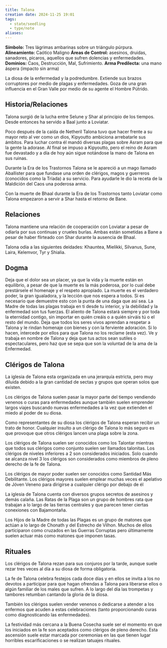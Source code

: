 ```yaml
---
title: Talona
creation date: 2024-11-25 19:01
tags:
  - state/seedling
  - type/note
aliases:
---
```

**Símbolo:** Tres lágrimas ambarinas sobre un triángulo púrpura.
**Alineamiento:** Caótico Maligno
**Áreas de Control:** asesinos, druidas, sanadores, picaros, aquellos que sufren dolencias y enfermedades.
**Dominios:** Caos, Destrucción, Mal, Sufrimiento.
**Arma Predilecta:** una mano áspera (impacto sin arma)

La diosa de la enfermedad y la podredumbre. Extiende sus brazos corruptores por medio de plagas y enfermedades. Goza de una gran influencia en el Gran Valle por medio de su agente el Hombre Pútrido.

## Historia/Relaciones

Talona surgió de la lucha entre Selune y Shar al principio de los tiempos. Desde entonces ha servido a Baal junto a Loviatar.

Poco después de la caída de Netheril Talona tuvo que hacer frente a su mayor reto al ver como un dios, Kipyoutto ambiciona arrebatarle sus ámbitos. Para luchar contra él mandó diversas plagas sobre Asram para que la gente la adorase. Al final se impuso a Kipyoutto, pero el reino de Asram fue devastado y a día de hoy aún sigue notándose la mano de Talona en sus ruinas.

Durante la Era de los Trastornos Talona se le apareció a un mago llamado Aballister para que fundase una orden de clérigos, magos y guerreros (conocidos como la Tríada) a su servicio. Para ayudarle le dio la receta de la Maldición del Caos una poderosa arma.

Con la muerte de Bhaal durante la Era de los Trastornos tanto Loviatar como Talona empezaron a servir a Shar hasta el retorno de Bane.

## Relaciones

Talona mantiene una relación de cooperación con Loviatar a pesar de odiarla por sus continuas y crueles burlas. Ambas están sometidas a Bane a pesar de haber flirteado con Shar durante la ausencia de Bhaal.

Talona odia a las siguientes deidades: Khauntea, Mielikki, Silvanus, Sune, Laira, Kelemvor, Tyr y Shialia.

## Dogma

Deja que el dolor sea un placer, ya que la vida y la muerte están en equilibrio, a pesar de que la muerte es la más poderosa, por lo cual debe prestársele el homenaje y el respeto apropiado. La muerte es el verdadero poder, la gran igualadora, y la lección que nos espera a todos. Si es necesario que demuestre esto con la punta de una daga que así sea. La Madre de todas las plagas trabaja en ti desde tu interior, y la debilidad y la enfermedad son tus fuerzas. El aliento de Talona estará siempre y por toda la eternidad contigo, sin importar en quién creáis o a quién sirváis tú o el resto del mundo. Deja que todos los seres vivos aprendan a respetar a Talona y le rindan homenaje con bienes y con la ferviente adoración. Si lo hacen, intercede por ellos para que Talona no los reclame (esta vez). Ve y trabaja en nombre de Talona y deja que tus actos sean sutiles o espectaculares, pero haz que se sepa que son la voluntad de la ama de la Enfermedad.

## Clérigos de Talona

La iglesia de Talona esta organizada en una jerarquía estricta, pero muy diluida debido a la gran cantidad de sectas y grupos que operan solos que existen.

Los clérigos de Talona suelen pasar la mayor parte del tiempo vendiendo venenos o curas para enfermedades aunque también suelen emprender largos viajes buscando nuevas enfermedades a la vez que extienden el miedo al poder de su diosa.

Como representantes de su diosa los clérigos de Talona esperan recibir un trato de honor. Cualquier insulto a un clérigo de Talona lo más seguro es que provoque que otros clérigos lancen una plaga sobre la zona.

Los clérigos de Talona suelen ser conocidos como los Talontar mientras que todos sus clérigos como conjunto suelen ser llamados talonitas. Los clérigos de niveles inferiores a 2 son considerados iniciados. Solo cuando se alcanza nivel 3 los clérigos son considerados como miembros de pleno derecho de la fe de Talona.

Los clérigos de mayor poder suelen ser conocidos como Santidad Más Debilitante. Los clérigos mayores suelen emplear muchas veces el apelativo de Jóven Veneno para dirigirse a cualquier clérigo por debajo de él

La iglesia de Talona cuenta con diversos grupos secretos de asesinos y demás calaña. Las Ratas de la Plaga son un grupo de hombres rata que trabajan a lo largo de las tierras centrales y que parecen tener ciertas conexiones con Bajamontaña.

Los Hijos de la Madre de todas las Plagas es un grupo de matones que actúan a lo largo de Chonath y del Estrecho de Vilhon. Muchos de ellos participaron como cruzados en las Guerras Corruptas pero últimamente suelen actuar más como matones que imponen tasas.

## Rituales

Los clérigos de Talona rezan para sus conjuros por la tarde, aunque suele rezar tres veces al día a su diosa de forma obligatoria.

La fe de Talona celebra festejos cada doce días y en ellos se invita a los no devotos a participar para que hagan ofrendas a Talona para liberarse ellos o algún familiar de los males que sufren. A lo largo del día las trompetas y tambores retumban cantando la gloria de la diosa.

También los clérigos suelen vender venenos o dedicarse a atender a los enfermos que acuden a estas celebraciones (tanto proporcionando curas como diagnosticando las enfermedades).

La festividad más cercana a la Buena Cosecha suele ser el momento en que los iniciados en la fe son aceptados como clérigos de pleno derecho. Esta ascensión suele estar marcada por ceremonias en las que tienen lugar horribles escarificaciones o se realizan tatuajes rituales.
